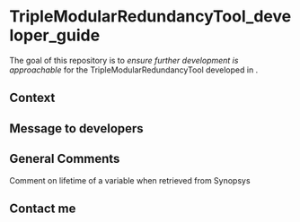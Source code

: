 # TripleModularRedundancyTool_developer_guide

The goal of this repository is to *ensure further development is approachable* for the TripleModularRedundancyTool developed in .

## Context

## Message to developers

## General Comments

Comment on lifetime of a variable when retrieved from Synopsys

## Contact me
